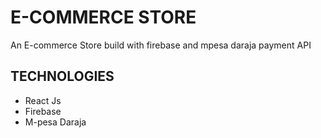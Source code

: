 # E-COMMERCE STORE
An E-commerce Store build with firebase and mpesa daraja payment API

## TECHNOLOGIES
  - React Js
  - Firebase 
  - M-pesa Daraja
 

